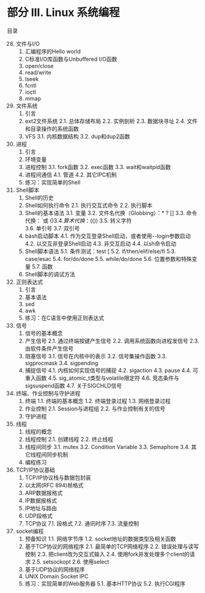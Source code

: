 # 部分 III. Linux 系统编程

目录

28. 文件与I/O
    1. 汇编程序的Hello world
    2. C标准I/O库函数与Unbuffered I/O函数
    3. open/close
    4. read/write
    5. lseek
    6. fcntl
    7. ioctl
    8. mmap
29. 文件系统
    1. 引言
    2. ext2文件系统
        2.1. 总体存储布局
        2.2. 实例剖析
        2.3. 数据块寻址
        2.4. 文件和目录操作的系统函数
    3. VFS
        3.1. 内核数据结构
        3.2. dup和dup2函数
30. 进程
    1. 引言
    2. 环境变量
    3. 进程控制
        3.1. fork函数
        3.2. exec函数
        3.3. wait和waitpid函数
    4. 进程间通信
        4.1. 管道
        4.2. 其它IPC机制
    5. 练习：实现简单的Shell
31. Shell脚本
    1. Shell的历史
    2. Shell如何执行命令
        2.1. 执行交互式命令
        2.2. 执行脚本
    3. Shell的基本语法
        3.1. 变量
        3.2. 文件名代换（Globbing）：* ? []
        3.3. 命令代换：`或 $()
        3.4. 算术代换：$(())
        3.5. 转义字符\
        3.6. 单引号
        3.7. 双引号
    4. bash启动脚本
        4.1. 作为交互登录Shell启动，或者使用--login参数启动
        4.2. 以交互非登录Shell启动
        4.3. 非交互启动
        4.4. 以sh命令启动
    5. Shell脚本语法
        5.1. 条件测试：test [
        5.2. if/then/elif/else/fi
        5.3. case/esac
        5.4. for/do/done
        5.5. while/do/done
        5.6. 位置参数和特殊变量
        5.7. 函数
    6. Shell脚本的调试方法
32. 正则表达式
    1. 引言
    2. 基本语法
    3. sed
    4. awk
    5. 练习：在C语言中使用正则表达式
33. 信号
    1. 信号的基本概念
    2. 产生信号
        2.1. 通过终端按键产生信号
        2.2. 调用系统函数向进程发信号
        2.3. 由软件条件产生信号
    3. 阻塞信号
        3.1. 信号在内核中的表示
        3.2. 信号集操作函数
        3.3. sigprocmask
        3.4. sigpending
    4. 捕捉信号
        4.1. 内核如何实现信号的捕捉
        4.2. sigaction
        4.3. pause
        4.4. 可重入函数
        4.5. sig_atomic_t类型与volatile限定符
        4.6. 竞态条件与sigsuspend函数
        4.7. 关于SIGCHLD信号
34. 终端、作业控制与守护进程
    1. 终端
        1.1. 终端的基本概念
        1.2. 终端登录过程
        1.3. 网络登录过程
    2. 作业控制
        2.1. Session与进程组
        2.2. 与作业控制有关的信号
    3. 守护进程
35. 线程
    1. 线程的概念
    2. 线程控制
        2.1. 创建线程
        2.2. 终止线程
    3. 线程间同步
        3.1. mutex
        3.2. Condition Variable
        3.3. Semaphore
        3.4. 其它线程间同步机制
    4. 编程练习
36. TCP/IP协议基础
    1. TCP/IP协议栈与数据包封装
    2. 以太网(RFC 894)帧格式
    3. ARP数据报格式
    4. IP数据报格式
    5. IP地址与路由
    6. UDP段格式
    7. TCP协议
        7.1. 段格式
        7.2. 通讯时序
        7.3. 流量控制
37. socket编程
    1. 预备知识
        1.1. 网络字节序
        1.2. socket地址的数据类型及相关函数
    2. 基于TCP协议的网络程序
        2.1. 最简单的TCP网络程序
        2.2. 错误处理与读写控制
        2.3. 把client改为交互式输入
        2.4. 使用fork并发处理多个client的请求
        2.5. setsockopt
        2.6. 使用select
    3. 基于UDP协议的网络程序
    4. UNIX Domain Socket IPC
    5. 练习：实现简单的Web服务器
        5.1. 基本HTTP协议
        5.2. 执行CGI程序
